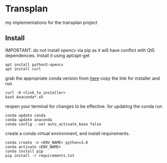 # Transplan
my implementations for the transplan project

## Install
IMPORTANT: do not install opencv via pip as it will have conflict with Qt5 dependencies. Install it using apt/apt-get
```
apt install python3-opencv
apt install curl
```
grab the appropriate conda version from [here](https://www.anaconda.com/products/distribution)
copy the link for installer and run
```code
curl -O <link_to_installer>
bash Anaconda*.sh
```
reopen your terminal for changes to be effective.
for updating the conda run
```code
conda update conda
conda update anaconda
conda config --set auto_activate_base false
```

create a conda virtual environment, and install requirements.

```
conda create -n <ENV_NAME> python=3.8
conda activate <ENV_NAME>
conda install pip
pip install -r requirements.txt
```
